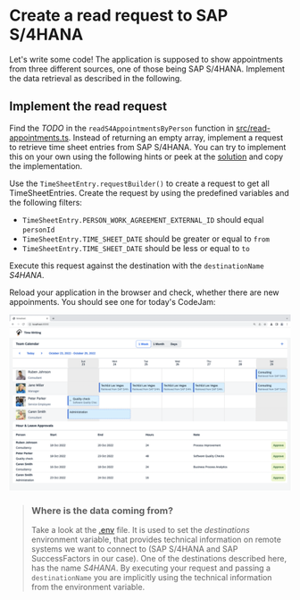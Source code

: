 # Create a read request to SAP S/4HANA
Let's write some code! The application is supposed to show appointments from three different sources, one of those being SAP S/4HANA. Implement the data retrieval as described in the following.

## Implement the read request
Find the *TODO* in the `readS4AppointmentsByPerson` function in [src/read-appointments.ts](../src/read-appointments.ts). Instead of returning an empty array, implement a request to retrieve time sheet entries from SAP S/4HANA. You can try to implement this on your own using the following hints or peek at the [solution](SOLUTION.md#implement-the-read-request) and copy the implementation.

Use the `TimeSheetEntry.requestBuilder()` to create a request to get all TimeSheetEntries. Create the request by using the predefined variables and the following filters:

* `TimeSheetEntry.PERSON_WORK_AGREEMENT_EXTERNAL_ID` should equal `personId`
* `TimeSheetEntry.TIME_SHEET_DATE` should be greater or equal to `from`
* `TimeSheetEntry.TIME_SHEET_DATE` should be less or equal to `to`

Execute this request against the destination with the `destinationName` *S4HANA*.

Reload your application in the browser and check, whether there are new appoinments. You should see one for today's CodeJam:

![Local Read](images/local-read.png)

> ### Where is the data coming from?
> Take a look at the [.env](../.env) file. It is used to set the *destinations* environment variable, that provides technical information on remote systems we want to connect to (SAP S/4HANA and SAP SuccessFactors in our case).
> One of the destinations described here, has the name *S4HANA*. By executing your request and passing a `destinationName` you are implicitly using the technical information from the environment variable.
